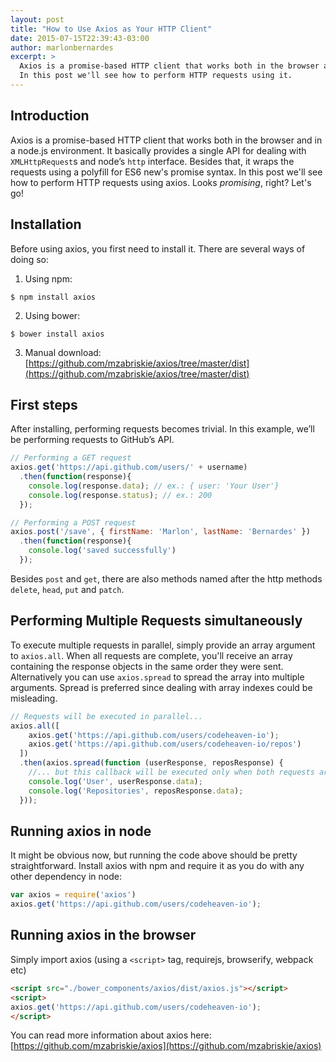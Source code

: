 ```yaml
---
layout: post
title: "How to Use Axios as Your HTTP Client"
date: 2015-07-15T22:39:43-03:00
author: marlonbernardes
excerpt: >
  Axios is a promise-based HTTP client that works both in the browser and in a node.js environment. 
  In this post we'll see how to perform HTTP requests using it.
---
```


## Introduction

Axios is a promise-based HTTP client that works both in the browser and in a node.js environment. It basically provides a single API for dealing with `XMLHttpRequest`s and node’s `http` interface. Besides that, it wraps the requests using a polyfill for ES6 new's promise syntax. In this post we'll see how to perform HTTP requests using axios. Looks *promising*, right? Let's go!

## Installation

Before using axios, you first need to install it. There are several ways of doing so:

1) Using npm:

```
$ npm install axios
```

2) Using bower:

```
$ bower install axios
```

3) Manual download:
[https://github.com/mzabriskie/axios/tree/master/dist](https://github.com/mzabriskie/axios/tree/master/dist)

## First steps

After installing, performing requests becomes trivial. In this example, we’ll be performing requests to GitHub’s API.

```js
// Performing a GET request
axios.get('https://api.github.com/users/' + username)
  .then(function(response){
    console.log(response.data); // ex.: { user: 'Your User'}
    console.log(response.status); // ex.: 200
  });  

// Performing a POST request
axios.post('/save', { firstName: 'Marlon', lastName: 'Bernardes' })
  .then(function(response){
    console.log('saved successfully')
  });  
```

Besides `post` and `get`, there are also methods named after the http methods `delete`, `head`, `put` and `patch`. 

## Performing Multiple Requests simultaneously

To execute multiple requests in parallel, simply provide an array argument to `axios.all`. When all requests are complete, you'll receive an array containing the response objects in the same order they were sent. Alternatively you can use `axios.spread` to spread the array into multiple arguments. Spread is preferred since dealing with array indexes could be misleading.

```js
// Requests will be executed in parallel...
axios.all([
    axios.get('https://api.github.com/users/codeheaven-io');
    axios.get('https://api.github.com/users/codeheaven-io/repos')
  ])
  .then(axios.spread(function (userResponse, reposResponse) {
    //... but this callback will be executed only when both requests are complete.
    console.log('User', userResponse.data);
    console.log('Repositories', reposResponse.data);
  }));
```

## Running axios in node

It might be obvious now, but running the code above should be pretty straightforward. Install axios with npm and require it as you do with any other dependency in node:

```js
var axios = require('axios')
axios.get('https://api.github.com/users/codeheaven-io');
```

## Running axios in the browser

Simply import axios (using a `<script>` tag, requirejs, browserify, webpack etc)

```html
<script src="./bower_components/axios/dist/axios.js"></script>
<script>
axios.get('https://api.github.com/users/codeheaven-io');
</script>
```

You can read more information about axios here: [https://github.com/mzabriskie/axios](https://github.com/mzabriskie/axios)
